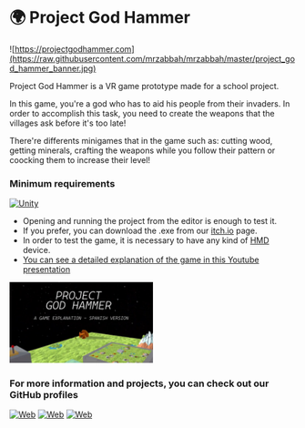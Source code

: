 # 🌍 Project God Hammer
![https://projectgodhammer.com](https://raw.githubusercontent.com/mrzabbah/mrzabbah/master/project_god_hammer_banner.jpg)

Project God Hammer is a VR game prototype made for a school project.

In this game, you're a god who has to aid his people from their invaders. In order to accomplish this task, you need to create the weapons that the villages ask before it's too late!

There're differents minigames that in the game such as: cutting wood, getting minerals, crafting the weapons while you follow their pattern or coocking them to increase their level!

### Minimum requirements
[![Unity](https://img.shields.io/badge/Unity-2021.3-318787?longCache=true&style=flat-square)](https://unity3d.com/get-unity/download)

* Opening and running the project from the editor is enough to test it.
* If you prefer, you can download the .exe from our [itch.io](https://rafa-exp.itch.io/project-god-hammer) page.
* In order to test the game, it is necessary to have any kind of [HMD](https://en.wikipedia.org/wiki/Head-mounted_display) device.
* [You can see a detailed explanation of the game in this Youtube presentation](https://youtu.be/09mRhufZSgw)

<a href="https://youtu.be/09mRhufZSgw"><img src="https://raw.githubusercontent.com/mrzabbah/mrzabbah/master/project_god_hammer_explanation_cover.jpg" style="height: 50%; 
width:50%;"/></a>

### For more information and projects, you can check out our GitHub profiles

[![Web](https://img.shields.io/badge/GitHub-Relegends-9b854b?style=for-the-badge&logo=github&logoColor=white&labelColor=101010)](https://github.com/Relegends)
[![Web](https://img.shields.io/badge/GitHub-MrZabbah-596633?style=for-the-badge&logo=github&logoColor=white&labelColor=101010)](https://github.com/mrzabbah)
[![Web](https://img.shields.io/badge/GitHub-AlejandroOrejudo2000-669999?style=for-the-badge&logo=github&logoColor=white&labelColor=101010)](https://github.com/AlejandroOrejudo2000)
